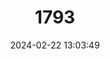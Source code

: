 ---
title: "1793"
category: "Aonyx capensis"
draft: false
date: 2024-02-22 13:03:49
languages:
  English: ["Cape Clawless Otter", "African Clawless Otter"]
  German: ["Kapotter"]
  French: ["Loutre à joues blanches"]
  Spanish; Castilian: ["Nutria Africana", "Nutria de Cuello Blanco"]
---